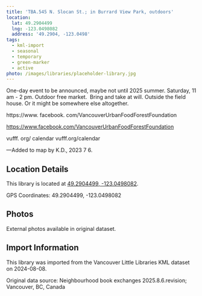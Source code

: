```yaml
---
title: 'TBA.545 N. Slocan St.; in Burrard View Park, outdoors'
location:
  lat: 49.2904499
  lng: -123.0498082
  address: '49.2904, -123.0498'
tags:
  - kml-import
  - seasonal
  - temporary
  - green-marker
  - active
photo: /images/libraries/placeholder-library.jpg
---
```

One-day event to be announced, maybe not until 2025 summer.
Saturday, 11 am - 2 pm.
Outdoor free market.  Bring and take at will.
Outside the field house.
Or it might be somewhere else altogether.

https://www. facebook. com/VancouverUrbanFoodForestFoundation

https://www.facebook.com/VancouverUrbanFoodForestFoundation

vufff. org/ calendar
vufff.org/calendar

—Added to map by K.D., 2023 7 6.  

## Location Details

This library is located at [49.2904499, -123.0498082](https://www.google.com/maps?q=49.2904499,-123.0498082).

GPS Coordinates: 49.2904499, -123.0498082

## Photos

External photos available in original dataset.

## Import Information

This library was imported from the Vancouver Little Libraries KML dataset on 2024-08-08.

Original data source: Neighbourhood book exchanges 2025.8.6.revision; Vancouver, BC, Canada
